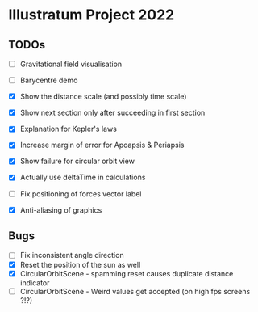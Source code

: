 # Illustratum Project 2022

## TODOs
- [ ] Gravitational field visualisation
- [ ] Barycentre demo

- [x] Show the distance scale (and possibly time scale)
- [x] Show next section only after succeeding in first section
- [x] Explanation for Kepler's laws
- [x] Increase margin of error for Apoapsis & Periapsis
- [x] Show failure for circular orbit view
- [x] Actually use deltaTime in calculations
- [ ] Fix positioning of forces vector label
- [x] Anti-aliasing of graphics

## Bugs

- [ ] Fix inconsistent angle direction
- [x] Reset the position of the sun as well 
- [x] CircularOrbitScene - spamming reset causes duplicate distance indicator
- [ ] CircularOrbitScene - Weird values get accepted (on high fps screens ?!?)
